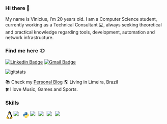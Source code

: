 ### Hi there 👋

My name is Vinicius, I’m 20 years old. I am a Computer Science student, currently working as a Technical Consultant :computer:, always seeking theoretical and practical knowledge regarding tools, development, automation and network infrastructure.

### Find me here :D
[![Linkedin Badge](https://img.shields.io/badge/-ViniciusOliveira-blue?style=flat-square&logo=Linkedin&logoColor=white&link=https://www.linkedin.com/in/pirodriguees)](https://www.linkedin.com/in/pirodriguees/)
[![Gmail Badge](https://img.shields.io/badge/-vinicius.rodriguesrdo@gmail.com-c14438?style=flat-square&logo=Gmail&logoColor=white&link=mailto:vinicius.rodriguesrdo@gmail.com)](mailto:vinicius.rodriguesrdo@gmail.com)

![gitstats](https://github-readme-stats-one-eta.vercel.app/api?username=piholiveira&show_icons=true&hide_border=true)

📚 Check my [Personal Blog](https://piholiveira.github.io/) 
:earth_americas: Living in Limeira, Brazil      
:four_leaf_clover: I love Music, Games and Sports.

### Skills ###
<img align="left" width="26px" src="https://raw.githubusercontent.com/github/explore/80688e429a7d4ef2fca1e82350fe8e3517d3494d/topics/linux/linux.png" />
<img align="left" width="26px" src="https://www.docker.com/sites/default/files/d8/2019-07/Moby-logo.png" />
<img align="left" width="26px" src="https://raw.githubusercontent.com/github/explore/80688e429a7d4ef2fca1e82350fe8e3517d3494d/topics/python/python.png" />
<img align="left" width="26px" src="https://jbasoftware.com/assets/img/software/grafana.png" />
<img align="left" width="26px" src="https://encrypted-tbn0.gstatic.com/images?q=tbn%3AANd9GcSTgvm2rpK_6mpDdpnwb0eCeSaRl-Ds43sg7A&usqp=CAU" />
<img align="left" width="26px" src="https://w7.pngwing.com/pngs/545/964/png-transparent-windows-multipoint-server-windows-server-2012-microsoft-computer-servers-microsoft-computer-logo-windows-thumbnail.png" />
<img align="left" width="26px" src="https://mpng.subpng.com/20180413/oyw/kisspng-ansible-g2-technology-group-red-hat-organization-c-magic-circle-5ad07018670321.713204611523609624422.jpg" />      
